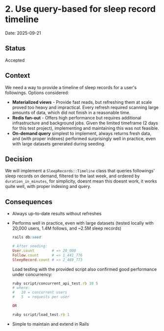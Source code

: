 # 2. Use query-based for sleep record timeline

Date: 2025-09-21

## Status

Accepted

## Context

We need a way to provide a timeline of sleep records for a user's followings.
Options considered:
- **Materialized views** - Provide fast reads, but refreshing them at scale proved too heavy and impractical. Every refresh required scanning large amounts of data, which did not finish in a reasonable time.
- **Redis fan-out** - Offers high performance but requires additional infrastructure and background jobs. Given the limited timeframe (2 days for this test project), implementing and maintaining this was not feasible.
- **On-demand query** simplest to implement, always returns fresh data, and (with proper indexes) performed surprisingly well in practice, even with large datasets generated during seeding.


## Decision

We will implement a `SleepRecords::Timeline` class that queries followings' sleep records
on demand, filtered to the last week, and ordered by `duration_in_minutes`, for simplicity, doesnt mean this doesnt work, it works quite well, with proper indexing and query.

## Consequences

- Always up-to-date results without refreshes
- Performs well in practice, even with large datasets (tested locally with 20,000 users, 1.4M follows, and ~2.5M sleep records)
  ```ruby
  rails db:seed

  # After seeding:
  User.count        # => 20_000
  Follow.count      # => 1_441_776
  SleepRecord.count # => 2_489_773
  ```

  Load testing with the provided script also confirmed good performance under concurrency:

  ```ruby
  ruby script/concurrent_api_test.rb 10 5
  # where:
  #   10 = concurrent users
  #   5  = requests per user

  OR

  ruby script/load_test.rb 1
  ```
- Simple to maintain and extend in Rails
